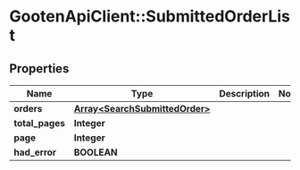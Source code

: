 # GootenApiClient::SubmittedOrderList

## Properties
Name | Type | Description | Notes
------------ | ------------- | ------------- | -------------
**orders** | [**Array&lt;SearchSubmittedOrder&gt;**](SearchSubmittedOrder.md) |  | 
**total_pages** | **Integer** |  | 
**page** | **Integer** |  | 
**had_error** | **BOOLEAN** |  | 


